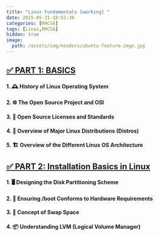 ```yaml
---
title: "Linux Fundamentals [working] "
date: 2025-05-31-18:52:30
categories: [RHCSA]
tags: [Linux,RHCSA]
hidden: true
image:
  path: /assets/img/headers/ubuntu-feature-imge.jpg
---
```



## [✅ PART 1: BASICS](/posts/linux-fundamentals-basics/)

#### 1. 🕰️ History of Linux Operating System

#### 2. 🌐 The Open Source Project and OSI

#### 3. 📜 Open Source Licenses and Standards

#### 4. 🐧 Overview of Major Linux Distributions (Distros)

#### 5. 🏗️ Overview of the Different Linux OS Architecture




## [✅ PART 2: Installation Basics in Linux](/posts/linux-fundamentals-installation/)

#### 1. 🖥️ Designing the Disk Partitioning Scheme

#### 2. 💽 Ensuring /boot Conforms to Hardware Requirements

#### 3. 🔁 Concept of Swap Space

#### 4. 📦 Understanding LVM (Logical Volume Manager)
